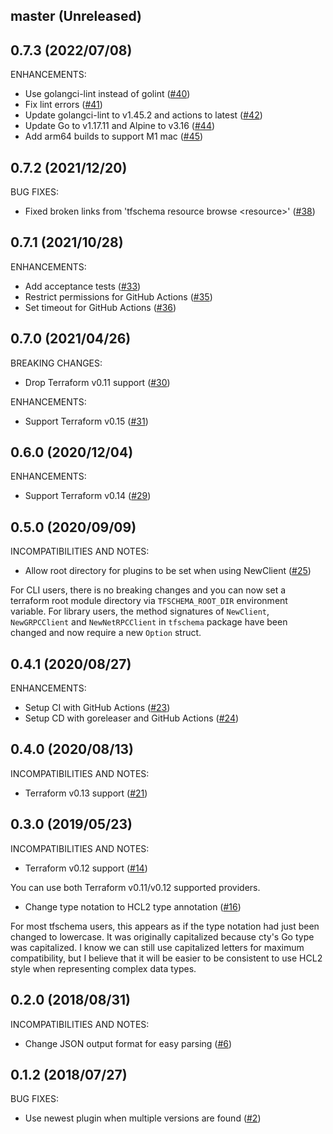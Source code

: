 ## master (Unreleased)

## 0.7.3 (2022/07/08)

ENHANCEMENTS:

* Use golangci-lint instead of golint ([#40](https://github.com/minamijoyo/tfschema/pull/40))
* Fix lint errors ([#41](https://github.com/minamijoyo/tfschema/pull/41))
* Update golangci-lint to v1.45.2 and actions to latest ([#42](https://github.com/minamijoyo/tfschema/pull/42))
* Update Go to v1.17.11 and Alpine to v3.16 ([#44](https://github.com/minamijoyo/tfschema/pull/44))
* Add arm64 builds to support M1 mac ([#45](https://github.com/minamijoyo/tfschema/pull/45))

## 0.7.2 (2021/12/20)

BUG FIXES:

* Fixed broken links from 'tfschema resource browse \<resource\>' ([#38](https://github.com/minamijoyo/tfschema/pull/38))

## 0.7.1 (2021/10/28)

ENHANCEMENTS:

* Add acceptance tests ([#33](https://github.com/minamijoyo/tfschema/pull/33))
* Restrict permissions for GitHub Actions ([#35](https://github.com/minamijoyo/tfschema/pull/35))
* Set timeout for GitHub Actions ([#36](https://github.com/minamijoyo/tfschema/pull/36))

## 0.7.0 (2021/04/26)

BREAKING CHANGES:

* Drop Terraform v0.11 support ([#30](https://github.com/minamijoyo/tfschema/pull/30))

ENHANCEMENTS:

* Support Terraform v0.15 ([#31](https://github.com/minamijoyo/tfschema/pull/31))

## 0.6.0 (2020/12/04)

ENHANCEMENTS:

* Support Terraform v0.14 ([#29](https://github.com/minamijoyo/tfschema/pull/29))

## 0.5.0 (2020/09/09)

INCOMPATIBILITIES AND NOTES:

* Allow root directory for plugins to be set when using NewClient ([#25](https://github.com/minamijoyo/tfschema/pull/25))

For CLI users, there is no breaking changes and you can now set a terraform root module directory via `TFSCHEMA_ROOT_DIR` environment variable.
For library users, the method signatures of `NewClient`, `NewGRPCClient` and `NewNetRPCClient` in `tfschema` package have been changed and now require a new `Option` struct.

## 0.4.1 (2020/08/27)

ENHANCEMENTS:

* Setup CI with GitHub Actions ([#23](https://github.com/minamijoyo/tfschema/pull/23))
* Setup CD with goreleaser and GitHub Actions ([#24](https://github.com/minamijoyo/tfschema/pull/24))

## 0.4.0 (2020/08/13)

INCOMPATIBILITIES AND NOTES:

* Terraform v0.13 support ([#21](https://github.com/minamijoyo/tfschema/pull/21))

## 0.3.0 (2019/05/23)

INCOMPATIBILITIES AND NOTES:

* Terraform v0.12 support ([#14](https://github.com/minamijoyo/tfschema/pull/14))

You can use both Terraform v0.11/v0.12 supported providers.

* Change type notation to HCL2 type annotation ([#16](https://github.com/minamijoyo/tfschema/pull/16))

For most tfschema users, this appears as if the type notation had just been changed to lowercase.
It was originally capitalized because cty's Go type was capitalized.
I know we can still use capitalized letters for maximum compatibility, but I believe that it will be easier to be consistent to use HCL2 style when representing complex data types.

## 0.2.0 (2018/08/31)

INCOMPATIBILITIES AND NOTES:

* Change JSON output format for easy parsing ([#6](https://github.com/minamijoyo/tfschema/pull/6))

## 0.1.2 (2018/07/27)

BUG FIXES:

* Use newest plugin when multiple versions are found ([#2](https://github.com/minamijoyo/tfschema/pull/2))
